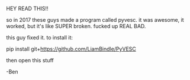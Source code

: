 HEY READ THIS!!


so in 2017 these guys made a program called pyvesc. it was awesome, it worked, but it's like SUPER broken. fucked up REAL BAD. 

this guy fixed it. to install it:

pip install git+https://github.com/LiamBindle/PyVESC

then open this stuff


-Ben